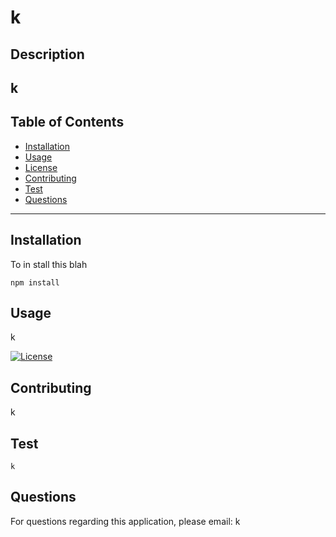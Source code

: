 # k
  ## Description
  k
  ---
  ## Table of Contents

  * [Installation](#installation)
  * [Usage](#usage)
  * [License](#license)
  * [Contributing](#contributing)
  * [Test](#test)
  * [Questions](#questions)
 ---
 ## Installation
  To in stall this blah
  ```
  npm install
  ```

  ## Usage
  k

  [![License](https://img.shields.io/badge/license-Unlicense-blue.svg)](http://unlicense.org/)

  

  ## Contributing
  k

  ## Test

  ```
  k
  ```

  ## Questions
  For questions regarding this application, please email: 
  k
 





